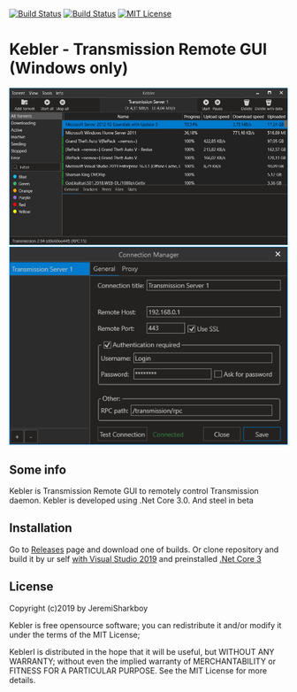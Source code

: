 [![Build Status](https://dev.azure.com/SharkboyJeremi/KEBLER/_apis/build/status/JeremiSharkboy.Kebler)](https://dev.azure.com/SharkboyJeremi/KEBLER/_build?latest)
[![Build Status](https://travis-ci.com/JeremiSharkboy/Kebler.svg?branch=master)](https://travis-ci.com/JeremiSharkboy/Kebler)
[![MIT License](https://img.shields.io/badge/license-MIT-green.svg)](https://github.com/dotnet/wpf/blob/master/LICENSE.TXT)
# Kebler - Transmission Remote GUI (Windows only)
![Kebler](https://github.com/JeremiSharkboy/Kebler/raw/develop/Images/1.png)
![Kebler](https://github.com/JeremiSharkboy/Kebler/raw/develop/Images/2.png)

## Some info

Kebler is Transmission  Remote GUI to remotely control Transmission daemon.
Kebler is developed using .Net Core 3.0. And steel in beta

## Installation

Go to [Releases](https://github.com/JeremiSharkboy/Kebler/releases) page and download one of builds. Or clone repository and build it by ur self [with Visual Studio 2019](https://visualstudio.microsoft.com/) and preinstalled [.Net Core 3](https://dotnet.microsoft.com/download/dotnet-core/3.0)

## License

Copyright (c)2019 by JeremiSharkboy

Kebler is free opensource software; you can redistribute it and/or modify it under the terms of the MIT License;

KeblerI is distributed in the hope that it will be useful, but WITHOUT ANY WARRANTY; without even the implied warranty of MERCHANTABILITY or FITNESS FOR A PARTICULAR PURPOSE. See the MIT License for more details.
